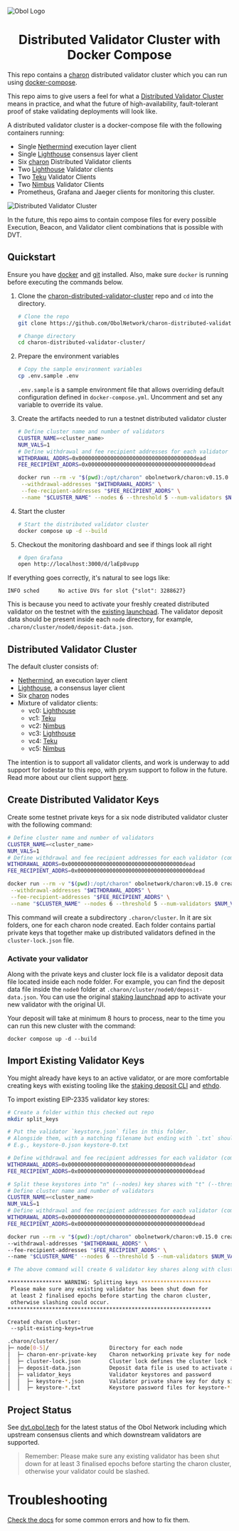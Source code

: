 ![Obol Logo](https://obol.tech/obolnetwork.png)

<h1 align="center">Distributed Validator Cluster with Docker Compose</h1>

This repo contains a [charon](https://github.com/ObolNetwork/charon) distributed validator cluster which you can run using [docker-compose](https://docs.docker.com/compose/).

This repo aims to give users a feel for what a [Distributed Validator Cluster](https://docs.obol.tech/docs/int/key-concepts#distributed-validator-cluster) means in practice, and what the future of high-availability, fault-tolerant proof of stake validating deployments will look like.

A distributed validator cluster is a docker-compose file with the following containers running:

- Single [Nethermind](https://github.com/NethermindEth/nethermind) execution layer client
- Single [Lighthouse](https://github.com/sigp/lighthouse) consensus layer client
- Six [charon](https://github.com/ObolNetwork/charon) Distributed Validator clients
- Two [Lighthouse](https://github.com/sigp/lighthouse) Validator clients
- Two [Teku](https://github.com/ConsenSys/teku) Validator Clients
- Two [Nimbus](https://github.com/status-im/nimbus-eth2) Validator Clients
- Prometheus, Grafana and Jaeger clients for monitoring this cluster.

![Distributed Validator Cluster](DVCluster.png)

In the future, this repo aims to contain compose files for every possible Execution, Beacon, and Validator client combinations that is possible with DVT.

## Quickstart

Ensure you have [docker](https://docs.docker.com/engine/install/) and [git](https://git-scm.com/downloads) installed. Also, make sure `docker` is running before executing the commands below.

1. Clone the [charon-distributed-validator-cluster](https://github.com/ObolNetwork/charon-distributed-validator-cluster) repo and `cd` into the directory.

   ```sh
   # Clone the repo
   git clone https://github.com/ObolNetwork/charon-distributed-validator-cluster.git

   # Change directory
   cd charon-distributed-validator-cluster/
   ```

1. Prepare the environment variables

   ```sh
   # Copy the sample environment variables
   cp .env.sample .env
   ```
   `.env.sample` is a sample environment file that allows overriding default configuration defined in `docker-compose.yml`. Uncomment and set any variable to override its value.

1. Create the artifacts needed to run a testnet distributed validator cluster

   ```sh
   # Define cluster name and number of validators
   CLUSTER_NAME=<cluster_name>
   NUM_VALS=1
   # Define withdrawal and fee recipient addresses for each validator (comma separated)
   WITHDRAWAL_ADDRS=0x000000000000000000000000000000000000dead
   FEE_RECIPIENT_ADDRS=0x000000000000000000000000000000000000dead
   
   docker run --rm -v "$(pwd):/opt/charon" obolnetwork/charon:v0.15.0 create cluster \
    --withdrawal-addresses "$WITHDRAWAL_ADDRS" \
    --fee-recipient-addresses "$FEE_RECIPIENT_ADDRS" \
    --name "$CLUSTER_NAME" --nodes 6 --threshold 5 --num-validators $NUM_VALS --network goerli
   ```

1. Start the cluster
   ```sh
   # Start the distributed validator cluster
   docker compose up -d --build
   ```
1. Checkout the monitoring dashboard and see if things look all right

   ```sh
   # Open Grafana
   open http://localhost:3000/d/laEp8vupp
   ```

If everything goes correctly, it's natural to see logs like:

`INFO sched      No active DVs for slot {"slot": 3288627}`

This is because you need to activate your freshly created distributed validator on the testnet with the [existing launchpad](https://prater.launchpad.ethereum.org/en/). The validator deposit data should be
present inside each `node` directory, for example, `.charon/cluster/node0/deposit-data.json`.

## Distributed Validator Cluster

The default cluster consists of:
- [Nethermind](https://github.com/NethermindEth/nethermind), an execution layer client
- [Lighthouse](https://github.com/sigp/lighthouse), a consensus layer client
- Six [charon](https://github.com/ObolNetwork/charon) nodes
- Mixture of validator clients:
  - vc0: [Lighthouse](https://github.com/sigp/lighthouse)
  - vc1: [Teku](https://github.com/ConsenSys/teku)
  - vc2: [Nimbus](https://github.com/status-im/nimbus-eth2)
  - vc3: [Lighthouse](https://github.com/sigp/lighthouse)
  - vc4: [Teku](https://github.com/ConsenSys/teku)
  - vc5: [Nimbus](https://github.com/status-im/nimbus-eth2)

The intention is to support all validator clients, and work is underway to add support for lodestar to this repo, with prysm support to follow
in the future. Read more about our client support [here](https://dvt.obol.tech/#1d534fbaeb5a438b864fa30ad1306634).

## Create Distributed Validator Keys

Create some testnet private keys for a six node distributed validator cluster with the following command:

   ```sh
   # Define cluster name and number of validators
   CLUSTER_NAME=<cluster_name>
   NUM_VALS=1
   # Define withdrawal and fee recipient addresses for each validator (comma separated)
   WITHDRAWAL_ADDRS=0x000000000000000000000000000000000000dead
   FEE_RECIPIENT_ADDRS=0x000000000000000000000000000000000000dead
   
   docker run --rm -v "$(pwd):/opt/charon" obolnetwork/charon:v0.15.0 create cluster \
    --withdrawal-addresses "$WITHDRAWAL_ADDRS" \
    --fee-recipient-addresses "$FEE_RECIPIENT_ADDRS" \
    --name "$CLUSTER_NAME" --nodes 6 --threshold 5 --num-validators $NUM_VALS --network goerli
   ```

This command will create a subdirectory `.charon/cluster`. In it are six folders, one for each charon node created. Each folder contains partial private keys that together make up distributed validators defined in the `cluster-lock.json` file.

### Activate your validator

Along with the private keys and cluster lock file is a validator deposit data file located inside each node folder. For example, you can find the deposit data file inside the `node0` folder at
`.charon/cluster/node0/deposit-data.json`. You can use the original [staking launchpad](https://goerli.launchpad.ethereum.org/) app to activate your new validator with the original UI.

Your deposit will take at minimum 8 hours to process, near to the time you can run this new cluster with the command:

```
docker compose up -d --build
```

## Import Existing Validator Keys

You might already have keys to an active validator, or are more comfortable creating keys with existing tooling like the [staking deposit CLI](https://github.com/ethereum/staking-deposit-cli) and [ethdo](https://github.com/wealdtech/ethdo).

To import existing EIP-2335 validator key stores:

```sh
# Create a folder within this checked out repo
mkdir split_keys

# Put the validator `keystore.json` files in this folder.
# Alongside them, with a matching filename but ending with `.txt` should be the password to the keystore.
# E.g., keystore-0.json keystore-0.txt

# Define withdrawal and fee recipient addresses for each validator (comma separated)
WITHDRAWAL_ADDRS=0x000000000000000000000000000000000000dead
FEE_RECIPIENT_ADDRS=0x000000000000000000000000000000000000dead

# Split these keystores into "n" (--nodes) key shares with "t" (--threshold) as threshold for a distributed validator
# Define cluster name and number of validators
CLUSTER_NAME=<cluster_name>
NUM_VALS=1
# Define withdrawal and fee recipient addresses for each validator (comma separated)
WITHDRAWAL_ADDRS=0x000000000000000000000000000000000000dead
FEE_RECIPIENT_ADDRS=0x000000000000000000000000000000000000dead

docker run --rm -v "$(pwd):/opt/charon" obolnetwork/charon:v0.15.0 create cluster \
--withdrawal-addresses "$WITHDRAWAL_ADDRS" \
--fee-recipient-addresses "$FEE_RECIPIENT_ADDRS" \
--name "$CLUSTER_NAME" --nodes 6 --threshold 5 --num-validators $NUM_VALS --network goerli

# The above command will create 6 validator key shares along with cluster-lock.json and deposit-data.json in ./.charon/cluster :

***************** WARNING: Splitting keys **********************
 Please make sure any existing validator has been shut down for
 at least 2 finalised epochs before starting the charon cluster,
 otherwise slashing could occur.
****************************************************************

Created charon cluster:
 --split-existing-keys=true

.charon/cluster/
├─ node[0-5]/                   Directory for each node
│  ├─ charon-enr-private-key    Charon networking private key for node authentication
│  ├─ cluster-lock.json         Cluster lock defines the cluster lock file which is signed by all nodes
│  ├─ deposit-data.json         Deposit data file is used to activate a Distributed Validator on DV Launchpad
│  ├─ validator_keys            Validator keystores and password
│  │  ├─ keystore-*.json        Validator private share key for duty signing
│  │  ├─ keystore-*.txt         Keystore password files for keystore-*.json

```

## Project Status

See [dvt.obol.tech](https://dvt.obol.tech/) for the latest status of the Obol Network including which upstream consensus clients and which downstream validators are supported.

> Remember: Please make sure any existing validator has been shut down for
> at least 3 finalised epochs before starting the charon cluster,
> otherwise your validator could be slashed.

# Troubleshooting

[Check the docs](https://docs.obol.tech/docs/int/faq/errors) for some common errors and how to fix them.
